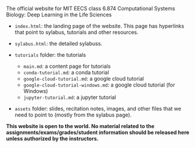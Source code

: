 
The official website for MIT EECS class 6.874 Computational Systems Biology: Deep Learning in the Life Sciences

- `index.html`: the landing page of the website. This page has hyperlinks that point to sylabus, tutorials and other resources.
- `sylabus.html`: the detailed sylabuss.
- `tutorials` folder: the tutorials
  - `main.md`: a content page for tutorials
  - `conda-tutorial.md`: a conda tutorial
  - `google-cloud-tutorial.md`: a google cloud tutorial
  - `google-cloud-tutorial-windows.md`: a google cloud tutorial (for Windows)
  - `jupyter-tutorial.md`: a jupyter tutorial 

- `assets` folder: slides, recitation notes, images, and other files that we need to point to (mostly from the sylabus page).

**This website is open to the world. No material related to the assignments/exams/grades/student information should be released here unless authorized by the instructors.**
